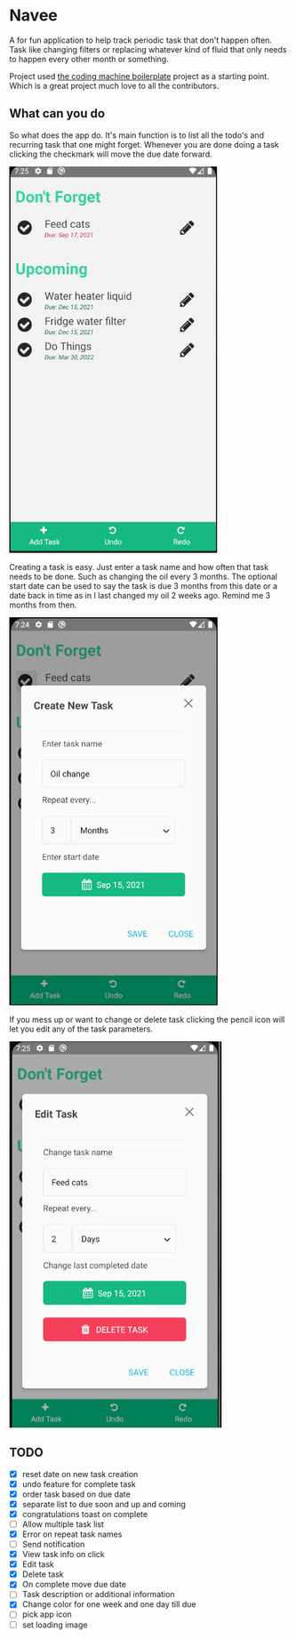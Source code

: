 # Navee

A for fun application to help track periodic task that don't happen often. Task
like changing filters or replacing whatever kind of fluid that only needs to 
happen every other month or something. 

Project used [the coding machine boilerplate](https://github.com/thecodingmachine/react-native-boilerplate)
project as a starting point. Which is a great project much love to all
the contributors. 

## What can you do

So what does the app do. It's main function is to list all the todo's and recurring task
that one might forget. Whenever you are done doing a task clicking the 
checkmark will move the due date forward.

![Home page](pics/home_page.png)

Creating a task is easy. Just enter a task name and how often that task needs to be done.
Such as changing the oil every 3 months. The optional start date can be used to 
say the task is due 3 months from this date or a date back in time as in I last 
changed my oil 2 weeks ago. Remind me 3 months from then. 

![new task](pics/create_new_task.png)

If you mess up or want to change or delete task clicking the pencil icon
will let you edit any of the task parameters. 

![edit task](pics/edit_task.png)

## TODO

- [x] reset date on new task creation
- [x] undo feature for complete task
- [x] order task based on due date
- [x] separate list to due soon and up and coming
- [x] congratulations toast on complete
- [ ] Allow multiple task list
- [x] Error on repeat task names
- [ ] Send notification
- [x] View task info on click
- [x] Edit task
- [x] Delete task
- [x] On complete move due date
- [ ] Task description or additional information
- [x] Change color for one week and one day till due
- [ ] pick app icon
- [ ] set loading image
